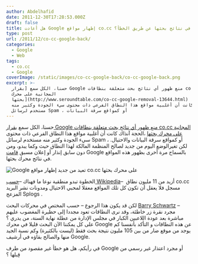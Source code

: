 ```yaml
---
author: Abdelhafid
date: 2011-12-30T17:28:53.000Z
draft: false
title: هل أعادت Google إظهار مواقع co.cc في نتائج بحثها عن طريق الخطأ؟
type: post
url: /2011/12/co-cc-google-back/
categories:
  - Google
  - Web
tags:
  - co.cc
  - Google
coverImage: /static/images/co-cc-google-back/co-cc-google-back.png
excerpt: >-
  حسنا، الكل سمع [بقرار Google منع ظهور أي نتائج بحث متعلقة بنطاقات co.cc
  المجانية على محرك
  بحثها](http://www.seroundtable.com/co-cc-google-removal-13644.html) ،الحجة
  آنذاك كانت أن أغلبية مواقع هذا النطاق الفرعي ذات محتوى سيء الجودة وكثير منه
  مستخدم لرسائل Spam ، أو كمواقع سرقة البيانات
---
```

حسنا، الكل سمع [بقرار Google منع ظهور أي نتائج بحث متعلقة بنطاقات co.cc المجانية على محرك بحثها](http://www.seroundtable.com/co-cc-google-removal-13644.html) ،الحجة آنذاك كانت أن أغلبية مواقع هذا النطاق الفرعي ذات محتوى سيء الجودة وكثير منه مستخدم لرسائل Spam ، أو كمواقع سرقة البيانات والاحتيال. لكن تغيرالوضع اليوم من جديد لصالح المنظمة المالكة لهذا النطاق حيث وكما يبدو، ومن دون سابق إنذار أو إعلان مسبق [قامت](http://www.seroundtable.com/co-cc-google-back-14524.html) Google بالسماح مرة أخرى بظهور هذه المواقع في نتائج محرك بحثها.

![Google تعيد من جديد إظهار مواقع co.cc على محرك بحثها](/static/images/co-cc-google-back/co-cc-google-back.png)

الخطوة تبدو منطقية نوعا ما فهناك –[حسب Wikipedia](http://en.wikipedia.org/wiki/.cc#co.cc)–  أزيد من 11 مليون نطاق co.cc مسجل فلا يعقل أن تكون كل تلك المواقع معقلا لمحبي الاحتيال ومدونات نشر البريد المزعج Splogs .

لكن قد يكون هذا الرجوع – حسب المختص في محركات البحث [Barry Schwartz](http://www.seroundtable.com/author/barry-schwartz/2.html) – مجرد نقرة زر خاطئة، وقد نرى النطاقات تعود مجددا إلى حظيرة المغضوب عليهم مباشرة بعد عودة اللاعبين الكبار في مجلس الإدارة من عطلة نهاية السنة، من يدري ؟ على كل يمكننا الآن البحث قليلا في محرك Google عن هذه النطاقات و التأكد بأنفسنا كم يوجد من موقع ضار من بين 105 مليون نتيجة بحث فقط (ليست بالكثيرة) وكم نسبة الجيد منها والصالح بقاؤه في أرشيف Google.

في رأيكم، هل هو خطأ غير مقصود من طرف Google أو مجرد اعتذار غير رسمي من قِبلها ؟

